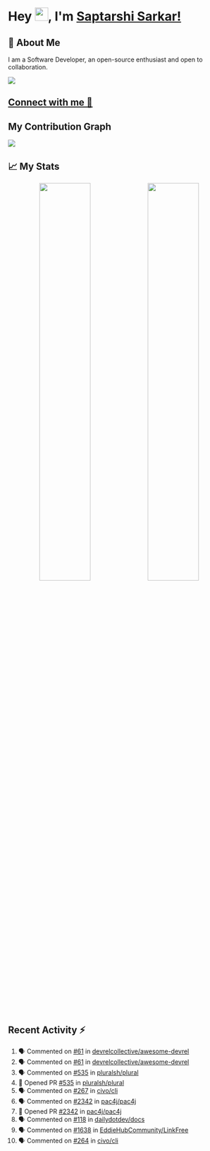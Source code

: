 # Hey <img src="https://github.com/TheDudeThatCode/TheDudeThatCode/blob/master/Assets/Hi.gif" width="30">, I'm [Saptarshi Sarkar!](https://bio.link/saptarshi) 

## 🚀 About Me
I am a Software Developer, an open-source enthusiast and open to collaboration.

![](https://visitor-badge.laobi.icu/badge?page_id=saptarshisarkar12.saptarshisarkar12)

## [Connect with me 💬](https://bio.link/saptarshi) 

## My Contribution Graph 
<img src="https://activity-graph.herokuapp.com/graph?username=SaptarshiSarkar12&bg_color=0f2d3d&color=1cadfb&line=1cadfb&point=1cadfb&area=true&hide_border=true">

## 📈 My Stats
<p align="center">	
  <img width="48%" src="https://github-readme-stats.vercel.app/api?username=saptarshisarkar12&show_icons=true&theme=tokyonight" />
  <img width="48%" src="https://github-readme-streak-stats.herokuapp.com/?user=saptarshisarkar12&theme=tokyonight" />
</p>

## Recent Activity :zap:
<!--START_SECTION:activity-->
1. 🗣 Commented on [#61](https://github.com/devrelcollective/awesome-devrel/issues/61) in [devrelcollective/awesome-devrel](https://github.com/devrelcollective/awesome-devrel)
2. 🗣 Commented on [#61](https://github.com/devrelcollective/awesome-devrel/issues/61) in [devrelcollective/awesome-devrel](https://github.com/devrelcollective/awesome-devrel)
3. 🗣 Commented on [#535](https://github.com/pluralsh/plural/issues/535) in [pluralsh/plural](https://github.com/pluralsh/plural)
4. 💪 Opened PR [#535](https://github.com/pluralsh/plural/pull/535) in [pluralsh/plural](https://github.com/pluralsh/plural)
5. 🗣 Commented on [#267](https://github.com/civo/cli/issues/267) in [civo/cli](https://github.com/civo/cli)
6. 🗣 Commented on [#2342](https://github.com/pac4j/pac4j/issues/2342) in [pac4j/pac4j](https://github.com/pac4j/pac4j)
7. 💪 Opened PR [#2342](https://github.com/pac4j/pac4j/pull/2342) in [pac4j/pac4j](https://github.com/pac4j/pac4j)
8. 🗣 Commented on [#118](https://github.com/dailydotdev/docs/issues/118) in [dailydotdev/docs](https://github.com/dailydotdev/docs)
9. 🗣 Commented on [#1638](https://github.com/EddieHubCommunity/LinkFree/issues/1638) in [EddieHubCommunity/LinkFree](https://github.com/EddieHubCommunity/LinkFree)
10. 🗣 Commented on [#264](https://github.com/civo/cli/issues/264) in [civo/cli](https://github.com/civo/cli)
<!--END_SECTION:activity-->

